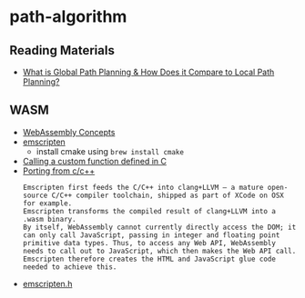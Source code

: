 # path-algorithm

## Reading Materials

- [What is Global Path Planning & How Does it Compare to Local Path Planning?](https://www.energid.com/blog/what-is-global-path-planning-how-does-it-compare-to-local-path-planning)

## WASM

- [WebAssembly Concepts](https://developer.mozilla.org/en-US/docs/WebAssembly/Concepts)
- [emscripten](https://emscripten.org/)
  - install cmake using `brew install cmake`
- [Calling a custom function defined in C](https://developer.mozilla.org/en-US/docs/WebAssembly/C_to_wasm#calling_a_custom_function_defined_in_c)
- [Porting from c/c++](https://developer.mozilla.org/en-US/docs/WebAssembly/Concepts#porting_from_cc)
  ```
  Emscripten first feeds the C/C++ into clang+LLVM — a mature open-source C/C++ compiler toolchain, shipped as part of XCode on OSX for example.
  Emscripten transforms the compiled result of clang+LLVM into a .wasm binary.
  By itself, WebAssembly cannot currently directly access the DOM; it can only call JavaScript, passing in integer and floating point primitive data types. Thus, to access any Web API, WebAssembly needs to call out to JavaScript, which then makes the Web API call. Emscripten therefore creates the HTML and JavaScript glue code needed to achieve this.
  ```
- [emscripten.h](https://emscripten.org/docs/api_reference/emscripten.h.html#emscripten-h)
